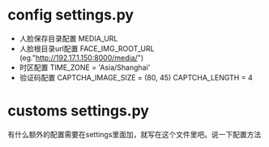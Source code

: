 # config settings.py
- 人脸保存目录配置 MEDIA_URL
- 人脸根目录url配置 FACE_IMG_ROOT_URL (eg."http://192.17.1.150:8000/media/")
- 时区配置 TIME_ZONE = 'Asia/Shanghai'
- 验证码配置 CAPTCHA_IMAGE_SIZE = (80, 45) CAPTCHA_LENGTH = 4
# customs settings.py
有什么额外的配置需要在settings里面加，就写在这个文件里吧。说一下配置方法
